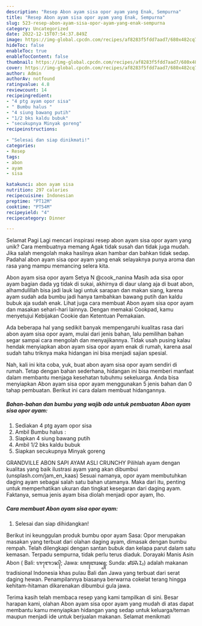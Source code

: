 ```yaml
---
description: "Resep Abon ayam sisa opor ayam yang Enak, Sempurna"
title: "Resep Abon ayam sisa opor ayam yang Enak, Sempurna"
slug: 523-resep-abon-ayam-sisa-opor-ayam-yang-enak-sempurna
category: Uncategorized
date: 2022-12-15T07:54:37.849Z
image: https://img-global.cpcdn.com/recipes/af8283f5fdd7aad7/680x482cq70/abon-ayam-sisa-opor-ayam-foto-resep-utama.jpg
hideToc: false
enableToc: true
enableTocContent: false
thumbnail: https://img-global.cpcdn.com/recipes/af8283f5fdd7aad7/680x482cq70/abon-ayam-sisa-opor-ayam-foto-resep-utama.jpg
cover: https://img-global.cpcdn.com/recipes/af8283f5fdd7aad7/680x482cq70/abon-ayam-sisa-opor-ayam-foto-resep-utama.jpg
author: Admin
authorAv: notfound
ratingvalue: 4.8
reviewcount: 14
recipeingredient:
- "4 ptg ayam opor sisa"
- " Bumbu halus "
- "4 siung bawang putih"
- "1/2 bks kaldu bubuk"
- "secukupnya Minyak goreng"
recipeinstructions:

- "Selesai dan siap dinikmati!"
categories:
- Resep
tags:
- abon
- ayam
- sisa

katakunci: abon ayam sisa 
nutrition: 297 calories
recipecuisine: Indonesian
preptime: "PT12M"
cooktime: "PT54M"
recipeyield: "4"
recipecategory: Dinner

---
```



Selamat Pagi Lagi mencari inspirasi resep abon ayam sisa opor ayam yang unik? Cara membuatnya memang Agak tidak susah dan tidak juga mudah. Jika salah mengolah maka hasilnya akan hambar dan bahkan tidak sedap. Padahal abon ayam sisa opor ayam yang enak selayaknya punya aroma dan rasa yang mampu memancing selera kita.


Abon ayam sisa opor ayam Setya N @cook_nanina Masih ada sisa opor ayam bagian dada yg tidak di sukai, akhirnya di daur ulang aja di buat abon, alhamdulillah bisa jadi lauk lagi untuk sarapan dan makan siang, karena ayam sudah ada bumbu jadi hanya tambahkan bawang putih dan kaldu bubuk aja sudah enak. Lihat juga cara membuat Abon ayam sisa opor ayam dan masakan sehari-hari lainnya. Dengan memakai Cookpad, kamu menyetujui Kebijakan Cookie dan Ketentuan Pemakaian.

Ada beberapa hal yang sedikit banyak mempengaruhi kualitas rasa dari abon ayam sisa opor ayam, mulai dari jenis bahan, lalu pemilihan bahan segar sampai cara mengolah dan menyajikannya. Tidak usah pusing kalau hendak menyiapkan abon ayam sisa opor ayam enak di rumah, karena asal sudah tahu triknya maka hidangan ini bisa menjadi sajian spesial.


Nah, kali ini kita coba, yuk, buat abon ayam sisa opor ayam sendiri di rumah. Tetap dengan bahan sederhana, hidangan ini bisa memberi manfaat dalam membantu menjaga kesehatan tubuhmu sekeluarga. Anda bisa menyiapkan Abon ayam sisa opor ayam menggunakan 5 jenis bahan dan 0 tahap pembuatan. Berikut ini cara dalam membuat hidangannya.

<!--inarticleads1-->

##### Bahan-bahan dan bumbu yang wajib ada untuk pembuatan Abon ayam sisa opor ayam:

1. Sediakan 4 ptg ayam opor sisa
1. Ambil  Bumbu halus :
1. Siapkan 4 siung bawang putih
1. Ambil 1/2 bks kaldu bubuk
1. Siapkan secukupnya Minyak goreng


GRANDVILLE ABON SAPI AYAM ASLI CRUNCHY Pilihlah ayam dengan kualitas yang baik ilustrasi ayam yang akan dibumbui (unsplash.com/jam_en_kaas) Sesuai namanya, opor ayam membutuhkan daging ayam sebagai salah satu bahan utamanya. Maka dari itu, penting untuk memperhatikan ukuran dan tingkat kesegaran dari daging ayam. Faktanya, semua jenis ayam bisa diolah menjadi opor ayam, lho. 

<!--inarticleads2-->

##### Cara membuat Abon ayam sisa opor ayam:


1. Selesai dan siap dihidangkan!

Berikut ini keunggulan produk bumbu opor ayam Sasa: Opor merupakan masakan yang terbuat dari olahan daging ayam, dimasak dengan bumbu rempah. Telah dilengkapi dengan santan bubuk dan kelapa parut dalam satu kemasan. Terpadu sempurna, tidak perlu terus diaduk. Dorayaki Manis Asin Abon ( Bali: ᬳᬩᭀᬦ᭄; Jawa: ꦲꦧꦺꦴꦤ꧀; Sunda: ᮠᮘᮧᮔ᮪) adalah makanan tradisional Indonesia khas pulau Bali dan Jawa yang terbuat dari serat daging hewan. Penampilannya biasanya berwarna cokelat terang hingga kehitam-hitaman dikarenakan dibumbui gula jawa. 

Terima kasih telah membaca resep yang kami tampilkan di sini. Besar harapan kami, olahan Abon ayam sisa opor ayam yang mudah di atas dapat membantu kamu menyiapkan hidangan yang sedap untuk keluarga/teman maupun menjadi ide untuk berjualan makanan. Selamat menikmati
